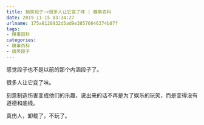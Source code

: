 ```yaml
---
title: 搞笑段子->很多人让它变了味 | 糗事百科
date: 2019-11-15 03:34:27
urlname: 175a8120932d5ad9e38576646374b87f
tags: 
- 糗事百科
categories:
- 糗事百科
- 搞笑段子
---
```

感觉段子也不是以前的那个内涵段子了。

很多人让它变了味。

刻意制造伤害变成他们的乐趣，说出来的话不再是为了娱乐的玩笑，而是变得没有道德和底线。

真伤人，卸载了，不玩了。


